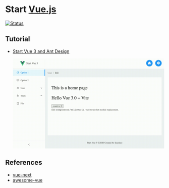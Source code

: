 # Start [Vue.js]

[vue.js]: http://vuejs.org/

[![Status](https://img.shields.io/badge/Vue-3.0-brightgreen)](https://github.com/vuejs/vue-next)

## Tutorial

- [Start Vue 3 and Ant Design](docs/start_vue3_antdv.md)

  ![](docs/start_vue3_antdv/my-site.gif)

## References

- [vue-next](https://github.com/vuejs/vue-next)
- [awesome-vue](https://github.com/vuejs/awesome-vue)
